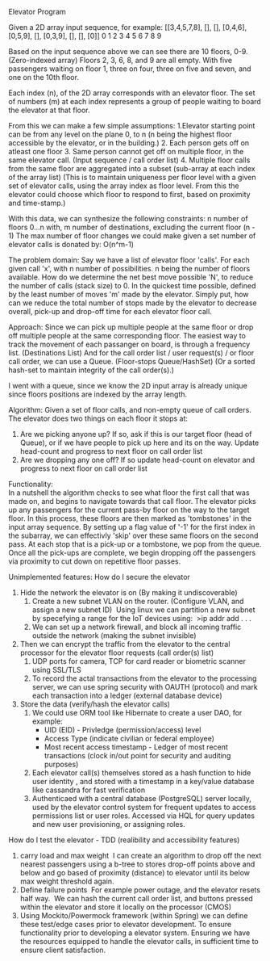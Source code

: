 Elevator Program 

Given a 2D array input sequence, for example:
[[3,4,5,7,8], [], [], [0,4,6], [0,5,9], [], [0,3,9], [], [], [0]]
    0          1   2     3        4      5     6     7   8    9

Based on the input sequence above we can see there are 10 floors, 0-9. (Zero-indexed array)
Floors 2, 3, 6, 8, and 9 are all empty.
With five passengers waiting on floor 1, three on four, three on five and seven, and one on the 10th floor. 

Each index (n), of the 2D array corresponds with an elevator floor.
The set of numbers (m) at each index represents a group of people waiting to board the elevator at that floor.

From this we can make a few simple assumptions:
1.Elevator starting point can be from any level on the plane 0, to n 
    (n being the highest floor accessible by the elevator, or in the building.)
2. Each person gets off on atleast one floor
3. Same person cannot get off on multiple floor, in the same elevator call. (Input sequence / call order list)
4. Multiple floor calls from the same floor are aggregated into a subset (sub-array at each index of the array list)
   (This is to maintain uniqueness per floor level with a given set of elevator calls, using the array index as floor level. 
    From this the elevator could choose which floor to respond to first, based on proximity and time-stamp.)

With this data, we can synthesize the following constraints: 
n number of floors 0...n with,
m number of destinations, excluding the current floor (n - 1)
The max number of floor changes we could make given a set number of elevator calls is donated by:
O(n^m-1)

The problem domain:
Say we have a list of elevator floor 'calls'. For each given call 'x', with n number of possibilities.
n being the number of floors available. How do we determine the net best move possible 'N', to reduce the number of calls (stack size) to 0. In the quickest time possible, defined by the least number of moves 'm' made by the elevator.
Simply put, how can we reduce the total number of stops made by the elevator to decrease overall, 
pick-up and drop-off time for each elevator floor call.

Approach:
Since we can pick up multiple people at the same floor or drop off multiple people at the same corresponding floor.
The easiest way to track the movement of each passanger on board, is through a frequency list. (Destinations List)
And for the call order list / user request(s) / or floor call order, we can use a Queue. (Floor-stops Queue/HashSet)
(Or a sorted hash-set to maintain integrity of the call order(s).)

I went with a queue, since we know the 2D input array is already unique since floors positions are indexed by the array length.

Algorithm: 
Given a set of floor calls, and non-empty queue of call orders. 
The elevator does two things on each floor it stops at:
1. Are we picking anyone up?
    If so, ask if this is our target floor (head of Queue), or if we have people to pick up here and its on the way.
       Update head-count and progress to next floor on call order list
3. Are we dropping any one off?
    If so update head-count on elevator and progress to next floor on call order list

Functionality:     
In a nutshell the algorithm checks to see what floor the first call that was made on, and begins to navigate towards that call floor.
The elevator picks up any passengers for the current pass-by floor on the way to the target floor. In this process, these floors are then marked as 'tombstones' in the input array sequence. By setting up a flag value of '-1' for the first index in the subarray, we can effectivly 'skip' over these same floors on the second pass. At each stop that is a pick-up or a tombstone, we pop from the queue.
Once all the pick-ups are complete, we begin dropping off the passengers via proximity to cut down on repetitive floor passes.

Unimplemented features:
How do I secure the elevator
1. Hide the network the elevator is on (By making it undiscoverable)
    1. Create a new subnet VLAN on the router. (Configure VLAN, and assign a new subnet ID) 
        Using linux we can partition a new subnet by specefying a range for the IoT devices using:
          >ip addr add . . . 
    2. We can set up a network firewall, and block all incoming traffic outside the network (making the subnet invisible) 
2. Then we can encrypt the traffic from the elevator to the central processor for the elevator floor requests (call order(s) list) 
    1. UDP ports for camera, TCP for card reader or biometric scanner using SSL/TLS 
    2. To record the actal transactions from the elevator to the processing server, we can use spring security with OAUTH (protocol)         and mark each transaction into a ledger (external database device) 
3. Store the data (verify/hash the elevator calls)
    1. We could use ORM tool like Hibernate to create a user DAO, for example: 
        - UID (EID) - Privledge (permission/access) level
        - Access Type (indicate civilian or federal employee)
        - Most recent access timestamp - Ledger of most recent transactions (clock in/out point for security and auditing purposes)
    2. Each elevator call(s) themselves stored as a hash function to hide user identity , and stored with a timestamp in a key/value database like cassandra for fast verification
    3. Authenticaed with a central database (PostgreSQL) server locally, used by the elevator control system for frequent updates to access permissions list or user roles. 
       Accessed via HQL for query updates and new user provisioning, or assigning roles.
       
How do I test the elevator - TDD (realibility and accessibility features)
1. carry load and max weight  I can create an algorithm to drop off the next nearest passengers using a b-tree to stores drop-off points above and below and go based of proximity (distance) to elevator until its below max weight threshold again.
2. Define failure points
     For example power outage, and the elevator resets half way. 
     We can hash the current call order list, and buttons pressed within the elevator and store it locally on the processor (CMOS)
3. Using Mockito/Powermock framework (within Spring) we can define these test/edge cases prior to elevator development. To ensure functionality prior to developing a elevator system. Ensuring we have the resources equipped to handle the elevator calls, in sufficient time to ensure client satisfaction. 
